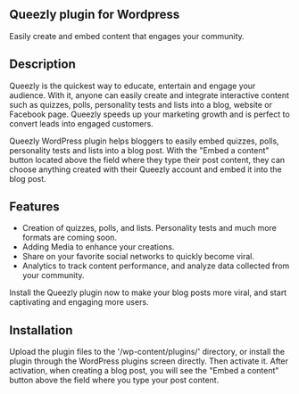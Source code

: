 Queezly plugin for Wordpress
--------------------------

Easily create and embed content that engages your community.

## Description

Queezly is the quickest way to educate, entertain and engage your audience. With it, anyone can easily create and integrate interactive content such as quizzes, polls, personality tests and lists into a blog, website or Facebook page. Queezly speeds up your marketing growth and is perfect to convert leads into engaged customers.

Queezly WordPress plugin helps bloggers to easily embed quizzes, polls, personality tests and lists into a blog post. With the "Embed a content" button located above the field where they type their post content, they can choose anything created with their Queezly account and embed it into the blog post.

## Features

* Creation of quizzes, polls, and lists. Personality tests and much more formats are coming soon.
* Adding Media to enhance your creations.
* Share on your favorite social networks to quickly become viral.
* Analytics to track content performance, and analyze data collected from your community.

Install the Queezly plugin now to make your blog posts more viral, and start captivating and engaging more users.

## Installation

Upload the plugin files to the '/wp-content/plugins/' directory, or install the plugin through the WordPress plugins screen directly. Then activate it. After activation, when creating a blog post, you will see the "Embed a content" button above the field where you type your post content.
